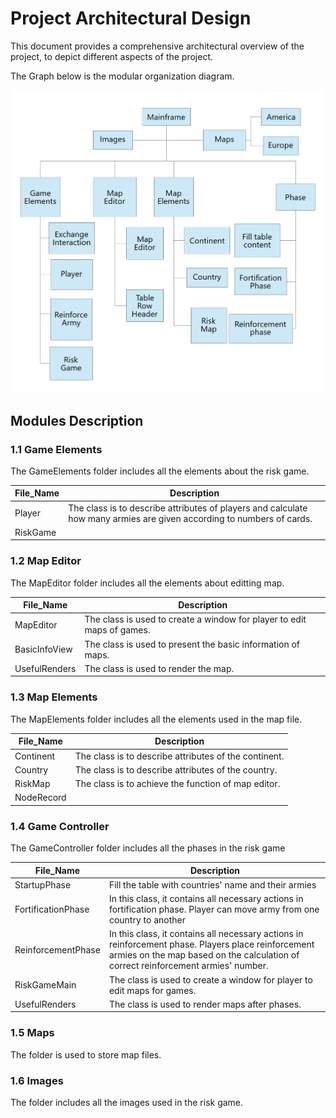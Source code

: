 # Project Architectural Design

This document provides a comprehensive architectural overview of the project, to depict different aspects of the project.

The Graph below is the modular organization diagram.

![Project Architecture Design](images/architecturedesign.jpeg)

## Modules Description

### 1.1 Game Elements
The GameElements folder includes all the elements about the risk game.

File_Name  | Description
------------- | -------------
Player  | The class is to describe attributes of players and calculate how many armies are given according to numbers of cards.
RiskGame  | 

### 1.2 Map Editor
The MapEditor folder includes all the elements about editting map.

File_Name  | Description
------------- | -------------
MapEditor  | The class is used to create a window for player to edit maps of games.
BasicInfoView  | The class is used to present the basic information of maps.
UsefulRenders  | The class is used to render the map.

### 1.3 Map Elements
The MapElements folder includes all the elements used in the map file.

File_Name  | Description
------------- | -------------
Continent  | The class is to describe attributes of the continent.
Country  | The class is to describe attributes of the country.
RiskMap  | The class is to achieve the function of map editor.
NodeRecord  | 

### 1.4 Game Controller
The GameController folder includes all the phases in the risk game

File_Name  | Description
------------- | -------------
StartupPhase  | Fill the table with countries' name and their armies
FortificationPhase  | In this class, it contains all necessary actions in fortification phase. Player can move army from one country to another
ReinforcementPhase  | In this class, it contains all necessary actions in reinforcement phase. Players place reinforcement armies on the map based on the calculation of correct reinforcement armies' number.
RiskGameMain  | The class is used to create a window for player to edit maps for games.
UsefulRenders  |	The class is used to render maps after phases.

### 1.5 Maps
The folder is used to store map files.

### 1.6 Images
The folder includes all the images used in the risk game.